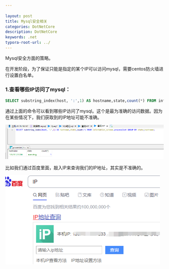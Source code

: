 ```yaml
---

layout: post
title: Mysql安全相关
categories: DotNetCore
description: DotNetCore
keywords: .net
typora-root-url: ../
---
```

Mysql安全方面的策略。

在开发阶段，为了保证只能是指定的某个IP可以访问mysql，需要centos防火墙进行设置白名单。

### 1.查看哪些IP访问了mysql：

````sql
SELECT substring_index(host, ':',1) AS hostname,state,count(*) FROM information_schema.processlist GROUP BY state,hostname;
````

通过上面的命令可以看到哪些IP访问了mysql。这个是最为准确的访问数据。因为在某些情况下，我们获取到的IP地址可能不准确。

![image-20220101140838806](/images/posts/image-20220101140838806.png)

比如我们通过百度里面，敲入IP来查询我们的IP地址，其实是不准确的。

![image-20220101141023915](/images/posts/image-20220101141023915.png)



